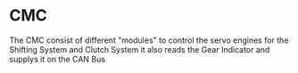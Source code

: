 # CMC
The CMC consist of different "modules" to control the servo engines for the Shifting System and Clutch System
it also reads the Gear Indicator and supplys it on the CAN Bus
